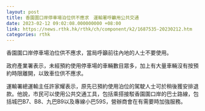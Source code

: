 ```yaml
---
layout: post
title: 香園圍口岸停車場泊位供不應求　運輸署呼籲用公共交通
date: 2023-02-12 09:02:08.000000000 +08:00
link: https://news.rthk.hk/rthk/ch/component/k2/1687535-20230212.htm
categories: rthk
---
```


香園圍口岸停車場泊位供不應求，當局呼籲前往內地的人士不要使用。

政府產業署表示，未經預約使用停車場的車輛數目眾多，加上有大量車輛沒有按預約時限離開，以致車位供不應求。

運輸署總運輸主任許家耀表示，原先已預約使用泊位的駕駛人士可於稍後獲安排退款。他說，市民可以使用公共交通工具，包括乘搭接駁香園圍口岸的巴士路線，包括城巴B7、B8、九巴B9以及專線小巴59S，營辦商會在有需要時加強服務。
